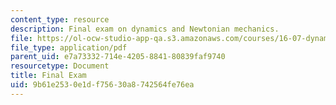 ```yaml
---
content_type: resource
description: Final exam on dynamics and Newtonian mechanics.
file: https://ol-ocw-studio-app-qa.s3.amazonaws.com/courses/16-07-dynamics-fall-2009/9b61e2530e1df75630a8742564fe76ea_MIT16_07F09_final04.pdf
file_type: application/pdf
parent_uid: e7a73332-714e-4205-8841-80839faf9740
resourcetype: Document
title: Final Exam
uid: 9b61e253-0e1d-f756-30a8-742564fe76ea
---
```


